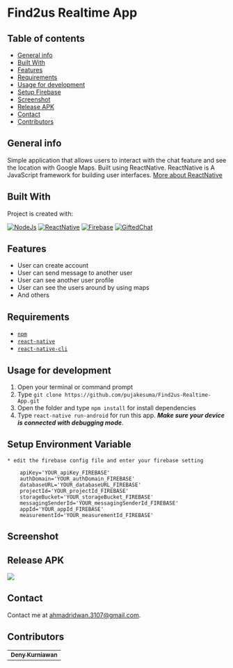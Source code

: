 # Find2us Realtime App

## Table of contents
* [General info](#general-info)
* [Built With](#built-with)
* [Features](#features)
* [Requirements](#requirements)
* [Usage for development](#usage-for-development)
* [Setup Firebase](#setup-firebase-config)
* [Screenshot](#screenshot)
* [Release APK](#release-apk)
* [Contact](#contact)
* [Contributors](#contributors)


## General info
Simple application that allows users to interact with the chat feature and see the location with Google Maps. Built using ReactNative.
ReactNative is A JavaScript framework for building user interfaces. [More about ReactNative](https://facebook.github.io/react-native/)


## Built With
Project is created with:

[![NodeJs](https://img.shields.io/badge/NodeJs-v.10.16-brightgreen)](https://nodejs.org/en/)
[![ReactNative](https://img.shields.io/badge/ReactNative-v.0.61-blue)](https://facebook.github.io/react-native/)
[![Firebase](https://img.shields.io/badge/Firebase-v.7.6.2-orange)](https://firebase.google.com/)
[![GiftedChat](https://img.shields.io/badge/GiftedChat-v.0.13-red)](https://www.npmjs.com/package/react-native-gifted-chat)

## Features
* User can create account
* User can send message to another user
* User can see another user profile
* User can see the users around by using maps
* And others

## Requirements
* [`npm`](https://www.npmjs.com/get-npm)
* [`react-native`](https://facebook.github.io/react-native/docs/getting-started)
* [`react-native-cli`](https://facebook.github.io/react-native/docs/getting-started)

## Usage for development
1. Open your terminal or command prompt
2. Type `git clone https://github.com/pujakesuma/Find2us-Realtime-App.git`
3. Open the folder and type `npm install` for install dependencies
4. Type `react-native run-android` for run this app. ***Make sure your device is connected with debugging mode***.

## Setup Environment Variable

```
* edit the firebase config file and enter your firebase setting

	apiKey='YOUR_apiKey_FIREBASE'
	authDomain='YOUR_authDomain_FIREBASE'
	databaseURL='YOUR_databaseURL_FIREBASE'
	projectId='YOUR_projectId_FIREBASE'
	storageBucket='YOUR_storageBucket_FIREBASE'
	messagingSenderId='YOUR_messagingSenderId_FIREBASE'
	appId='YOUR_appId_FIREBASE'
	measurementId='YOUR_measurementId_FIREBASE'
```

## Screenshot


## Release APK
<a href="http://bit.ly/Find2us-Mobile-App">
  <img src="https://img.shields.io/badge/Download%20on%20the-Google%20Drive-blue.svg?style=popout&logo=google-drive"/>
</a>

## Contact

Contact me at <ahmadridwan.3107@gmail.com>.

## Contributors

<center>
  <table>
    <tr>
      <td align="center">
        <a href="https://github.com/kurniawandenyy">
          <sub><b>Deny Kurniawan</b></sub>
        </a>
      </td>
    </tr>
  </table>
</center>

